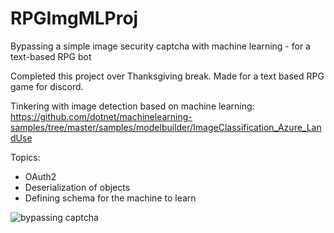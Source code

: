# RPGImgMLProj
Bypassing a simple image security captcha with machine learning - for a text-based RPG bot

Completed this project over Thanksgiving break. Made for a text based RPG game for discord.

Tinkering with image detection based on machine learning: https://github.com/dotnet/machinelearning-samples/tree/master/samples/modelbuilder/ImageClassification_Azure_LandUse

Topics:
- OAuth2
- Deserialization of objects
- Defining schema for the machine to learn


![bypassing captcha](https://i.imgur.com/pVLLSca.png)

